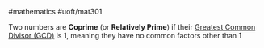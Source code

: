 #mathematics 
#uoft/mat301 

Two numbers are **Coprime** (or **Relatively Prime**) if their [Greatest Common Divisor (GCD)](Greatest%20Common%20Divisor%20(GCD).md) is $1$, meaning they have no common factors other than $1$